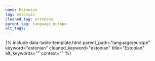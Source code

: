 ```yaml
---
name: Estonian
tag: estonian
cleaned_tag: estonian
parent_tag: language_europe
alt_tags: 
---
```


{% include data-table-template.html 
  parent_path="language/europe" 
  keyword="estonian" 
  cleaned_keyword="estonian" 
  title="Estonian"
  alt_keywords=""
  context=""
%}

